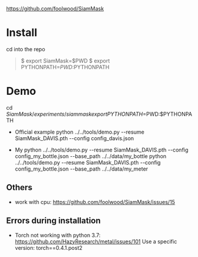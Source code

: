 
https://github.com/foolwood/SiamMask

# Install
cd into the repo
> $ export SiamMask=$PWD
> $ export PYTHONPATH=$PWD:$PYTHONPATH

# Demo
cd $SiamMask/experiments/siammask
export PYTHONPATH=$PWD:$PYTHONPATH


* Official example
python ../../tools/demo.py --resume SiamMask_DAVIS.pth --config config_davis.json

* My
python ../../tools/demo.py --resume SiamMask_DAVIS.pth --config config_my_bottle.json --base_path ../../data/my_bottle
python ../../tools/demo.py --resume SiamMask_DAVIS.pth --config config_my_bottle.json --base_path ../../data/my_meter


## Others

* work with cpu:
https://github.com/foolwood/SiamMask/issues/15

## Errors during installation

* Torch not working with python 3.7:
https://github.com/HazyResearch/metal/issues/101
Use a specific version: torch==0.4.1.post2